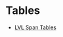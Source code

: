 # Tables

- [LVL Span Tables](https://benklassen77.github.io/documents/work/WeyerheauserLvlTables.pdf)
